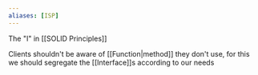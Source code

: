 ```yaml
---
aliases: [ISP]
---
```


The "I" in [[SOLID Principles]]

Clients shouldn't be aware of [[Function|method]] they don't use, for this we should segregate the [[Interface]]s according to our needs